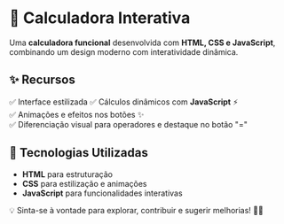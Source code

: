 # 🔢 Calculadora Interativa  

Uma **calculadora funcional** desenvolvida com **HTML, CSS e JavaScript**, combinando um design moderno com interatividade dinâmica.  

## ✨ Recursos  
✅ Interface estilizada
✅ Cálculos dinâmicos com **JavaScript** ⚡  
✅ Animações e efeitos nos botões ✨  
✅ Diferenciação visual para operadores e destaque no botão "="  

## 📌 Tecnologias Utilizadas  
- **HTML** para estruturação  
- **CSS** para estilização e animações  
- **JavaScript** para funcionalidades interativas  


💡 Sinta-se à vontade para explorar, contribuir e sugerir melhorias! 🚀😃  
